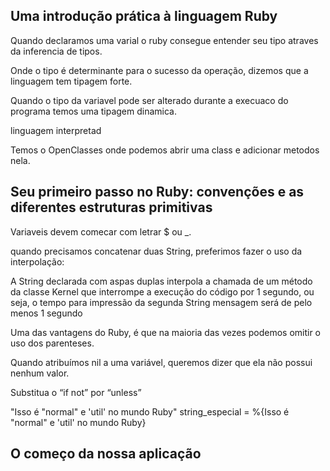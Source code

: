 ## Uma introdução prática à linguagem Ruby

Quando declaramos uma varial o ruby consegue entender seu tipo atraves da inferencia de tipos.

Onde o tipo é determinante para o sucesso da operação, dizemos que a linguagem tem tipagem forte.

Quando o tipo da variavel pode ser alterado durante a execuaco do programa temos uma tipagem dinamica.

linguagem interpretad

Temos o OpenClasses onde podemos abrir uma class e adicionar metodos nela.

## Seu primeiro passo no Ruby: convenções e as diferentes estruturas primitivas

Variaveis devem comecar com letrar $ ou \_.

quando precisamos concatenar duas String, preferimos fazer
o uso da interpolação:

A String declarada com aspas duplas interpola a chamada de um método da classe Kernel que interrompe a execução do código por 1 segundo, ou seja, o tempo para impressão da segunda String mensagem será de pelo menos 1 segundo

Uma das vantagens do Ruby, é que na maioria das vezes podemos omitir o uso dos parenteses.

Quando atribuímos nil a uma variável, queremos dizer que ela não possui nenhum valor.

Substitua o “if not” por “unless”

"Isso é \"normal\" e 'util' no mundo Ruby"
string_especial = %{Isso é "normal" e 'util' no mundo Ruby}

## O começo da nossa aplicação
